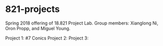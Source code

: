 # 821-projects

Spring 2018 offering of 18.821 Project Lab. Group members: Xianglong Ni, Oron Propp, and Miguel Young.

Project 1: #7 Conics
Project 2:
Project 3:
